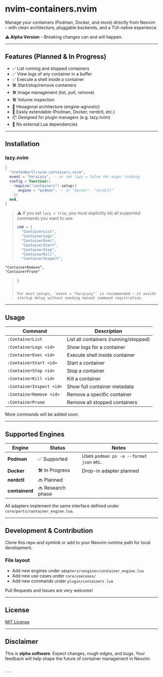 # nvim-containers.nvim

Manage your containers (Podman, Docker, and more) directly from Neovim – with clean architecture, pluggable backends, and a TUI-native experience.

**⚠️ Alpha Version** – Breaking changes can and will happen.

---

## Features (Planned & In Progress)

- ✅ List running and stopped containers
- ✅ View logs of any container in a buffer
- ✅ Execute a shell inside a container
- 🛠️ Start/stop/remove containers
- 🛠️ Image management (list, pull, remove)
- 🛠️ Volume inspection
- 🧠 Hexagonal architecture (engine-agnostic)
- 🧩 Easily extendable (Podman, Docker, nerdctl, etc.)
- 📦 Designed for plugin managers (e.g. lazy.nvim)
- 🚫 No external Lua dependencies

---

## Installation

### lazy.nvim

```lua
{
  "StefanBartl/nvim-containers.nvim",
  event = "VeryLazy", -- or set lazy = false for eager loading
  config = function()
    require("containers").setup({
      engine = "podman", -- or "docker", "nerdctl"
    })
  end,
}
```

> ⚠️ If you set `lazy = true`, you must explicitly list all supported commands you want to use:
>
> ```lua
> cmd = {
>   "ContainerList",
>   "ContainerLogs",
>   "ContainerExec",
>   "ContainerStart",
>   "ContainerStop",
>   "ContainerKill",
>   "ContainerInspect",
    "ContainerRemove",
    "ContainerPrune"
> }
> ```
>
> For most setups, `event = "VeryLazy"` is recommended – it avoids startup delay without needing manual command registration.

---

## Usage

| Command | Description |
|--------|-------------|
| `:ContainerList` | List all containers (running/stopped) |
| `:ContainerLogs <id>` | Show logs for a container |
| `:ContainerExec <id>` | Execute shell inside container |
| `:ContainerStart <id>` | Start a container |
| `:ContainerStop <id>` | Stop a container |
| `:ContainerKill <id>` | Kill a container |
| `:ContainerInspect <id>` | Show full container metadata |
| `:ContainerRemove <id>` | Remove a specific container |
| `:ContainerPrune` | Remove all stopped containers |

More commands will be added soon.

---

## Supported Engines

| Engine | Status | Notes |
|--------|--------|-------|
| **Podman** | ✅ Supported | Uses `podman ps -a --format json` etc. |
| **Docker** | 🛠️ In Progress | Drop-in adapter planned |
| **nerdctl** | 🔜 Planned | |
| **containerd** | 🔜 Research phase | |

All adapters implement the same interface defined under `core/ports/container_engine.lua`.

---

## Development & Contribution

Clone this repo and symlink or add to your Neovim runtime path for local development.

### File layout
- Add new engines under `adapters/<engine>/container_engine.lua`
- Add new use cases under `core/usecases/`
- Add new commands under `plugin/containers.lua`

Pull Requests and Issues are very welcome!

---

## License

[MIT License](./LICENSE)

---

## Disclaimer

This is **alpha software**. Expect changes, rough edges, and bugs.
Your feedback will help shape the future of container management in Neovim.
```

---
